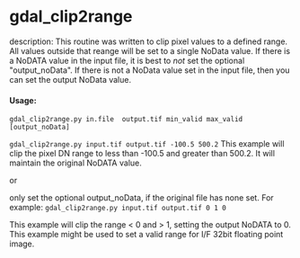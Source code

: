 gdal_clip2range
============
description: This routine was written to clip pixel values to a defined range. All values outside that reange will be set to a single NoData value. If there is a NoDATA value in the input file, it is best to *not* set the optional "output_noData". If there is not a NoData value set in the input file, then you can set the output NoData value.

#### Usage:
`gdal_clip2range.py in.file  output.tif min_valid max_valid [output_noData]`

`gdal_clip2range.py input.tif output.tif -100.5 500.2`
This example will clip the pixel DN range to less than -100.5 and greater than 500.2. It will maintain the original NoDATA value.

or

only set the optional output_noData, if the original file has none set. For example:
`gdal_clip2range.py input.tif output.tif 0 1 0`

This example will clip the range < 0 and > 1, setting the output NoDATA to 0. This example might be used to set a valid range for I/F 32bit floating point image.
